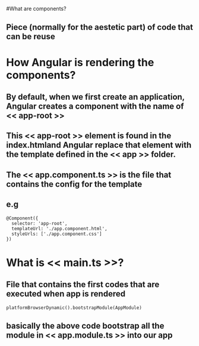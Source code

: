 #What are components?

## Piece (normally for the aestetic part) of code that can be reuse

# How Angular is rendering the components?

## By default, when we first create an application, Angular creates a component with the name of << app-root >>
## This << app-root >> element is found in the index.htmland Angular replace that element with the template defined in the << app >> folder.
## The << app.component.ts >> is the file that contains the config for the template

## e.g

```
@Component({
  selector: 'app-root',
  templateUrl: './app.component.html',
  styleUrls: ['./app.component.css']
})

```

# What is << main.ts >>?

## File that contains the first codes that are executed when app is rendered


```
platformBrowserDynamic().bootstrapModule(AppModule)
```

## basically the above code bootstrap all the module in << app.module.ts >> into our app
